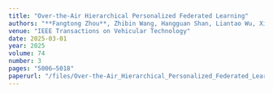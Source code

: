 ```yaml
---
title: "Over-the-Air Hierarchical Personalized Federated Learning"
authors: "**Fangtong Zhou**, Zhibin Wang, Hangguan Shan, Liantao Wu, Xiaohua Tian, Yuanming Shi, Yong Zhou"
venue: "IEEE Transactions on Vehicular Technology"
date: 2025-03-01
year: 2025
volume: 74
number: 3
pages: "5006–5018"
paperurl: "/files/Over-the-Air_Hierarchical_Personalized_Federated_Learning.pdf"
---
```


